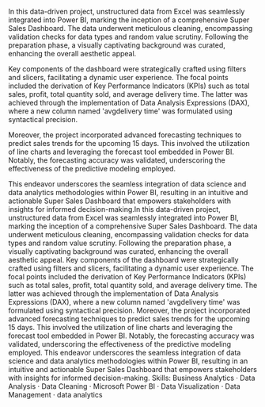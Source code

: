 In this data-driven project, unstructured data from Excel was seamlessly integrated into Power BI, marking the inception of a comprehensive Super Sales Dashboard. The data underwent meticulous cleaning, encompassing validation checks for data types and random value scrutiny. Following the preparation phase, a visually captivating background was curated, enhancing the overall aesthetic appeal.

Key components of the dashboard were strategically crafted using filters and slicers, facilitating a dynamic user experience. The focal points included the derivation of Key Performance Indicators (KPIs) such as total sales, profit, total quantity sold, and average delivery time. The latter was achieved through the implementation of Data Analysis Expressions (DAX), where a new column named 'avgdelivery time' was formulated using syntactical precision.

Moreover, the project incorporated advanced forecasting techniques to predict sales trends for the upcoming 15 days. This involved the utilization of line charts and leveraging the forecast tool embedded in Power BI. Notably, the forecasting accuracy was validated, underscoring the effectiveness of the predictive modeling employed.

This endeavor underscores the seamless integration of data science and data analytics methodologies within Power BI, resulting in an intuitive and actionable Super Sales Dashboard that empowers stakeholders with insights for informed decision-making.In this data-driven project, unstructured data from Excel was seamlessly integrated into Power BI, marking the inception of a comprehensive Super Sales Dashboard. The data underwent meticulous cleaning, encompassing validation checks for data types and random value scrutiny. Following the preparation phase, a visually captivating background was curated, enhancing the overall aesthetic appeal. Key components of the dashboard were strategically crafted using filters and slicers, facilitating a dynamic user experience. The focal points included the derivation of Key Performance Indicators (KPIs) such as total sales, profit, total quantity sold, and average delivery time. The latter was achieved through the implementation of Data Analysis Expressions (DAX), where a new column named 'avgdelivery time' was formulated using syntactical precision. Moreover, the project incorporated advanced forecasting techniques to predict sales trends for the upcoming 15 days. This involved the utilization of line charts and leveraging the forecast tool embedded in Power BI. Notably, the forecasting accuracy was validated, underscoring the effectiveness of the predictive modeling employed. This endeavor underscores the seamless integration of data science and data analytics methodologies within Power BI, resulting in an intuitive and actionable Super Sales Dashboard that empowers stakeholders with insights for informed decision-making.
Skills: Business Analytics · Data Analysis · Data Cleaning · Microsoft Power BI · Data Visualization · Data Management · data analytics 
